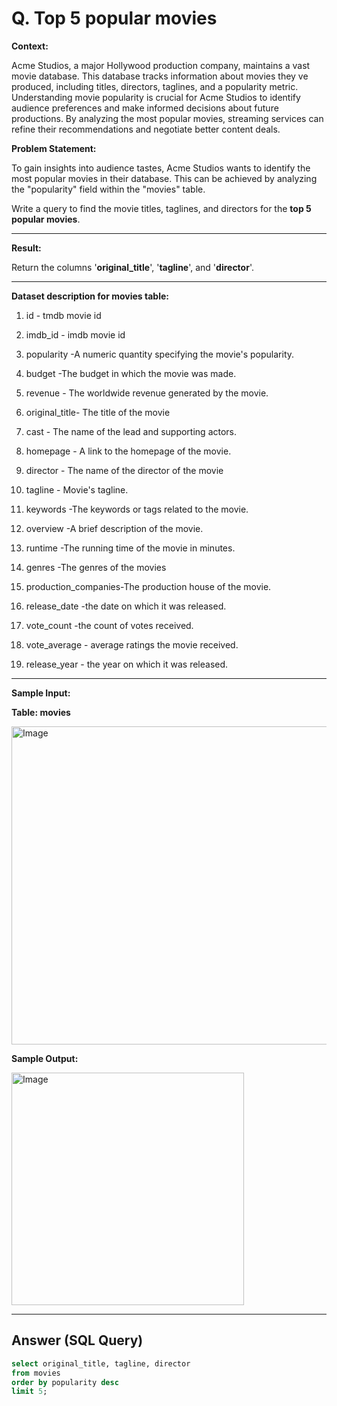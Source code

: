 # Q. Top 5 popular movies

**Context:**

Acme Studios, a major Hollywood production company, maintains a vast movie database. 
This database tracks information about movies they ve produced, including titles, directors, taglines, and a popularity metric. 
Understanding movie popularity is crucial for Acme Studios to identify audience preferences and make informed decisions about future productions. 
By analyzing the most popular movies, streaming services can refine their recommendations and negotiate better content deals.

**Problem Statement:**

To gain insights into audience tastes, Acme Studios wants to identify the most popular movies in their database. This can be achieved by analyzing the "popularity" field within the "movies" table.

Write a query to find the movie titles, taglines, and directors for the **top 5 popular movies**.

---

**Result:**

Return the columns '**original_title**', '**tagline**', and '**director**'.

---

**Dataset description for movies table:**

1) id - tmdb movie id

2) imdb_id - imdb movie id

3) popularity -A numeric quantity specifying the movie's popularity.

4) budget -The budget in which the movie was made.

5) revenue - The worldwide revenue generated by the movie.

6) original_title- The title of the movie

7) cast - The name of the lead and supporting actors.

8) homepage - A link to the homepage of the movie.

9) director - The name of the director of the movie

10) tagline - Movie's tagline.

11) keywords -The keywords or tags related to the movie.

12) overview -A brief description of the movie.

13) runtime -The running time of the movie in minutes.

14) genres -The genres of the movies

15) production_companies-The production house of the movie.

16) release_date -the date on which it was released.

17) vote_count -the count of votes received.

18) vote_average - average ratings the movie received.

19) release_year - the year on which it was released.

---

**Sample Input:**

**Table: movies**

<img width="509" alt="Image" src="https://github.com/user-attachments/assets/9e953231-4d81-4519-816a-30acbc62dd97" />

<br>

**Sample Output:**

<img width="372" alt="Image" src="https://github.com/user-attachments/assets/121d05bb-58c6-4531-9854-c3637879d5a3" />

---

## Answer (SQL Query)

```sql
select original_title, tagline, director 
from movies 
order by popularity desc 
limit 5;

